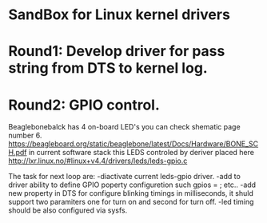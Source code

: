 #  SandBox for Linux kernel drivers

# Round1: Develop driver for pass string from DTS to kernel log.
# Round2: GPIO control.
Beaglebonebalck has 4 on-board LED's you can check shematic page number 6.
https://beagleboard.org/static/beaglebone/latest/Docs/Hardware/BONE_SCH.pdf
in current software stack this LEDS controled by deriver placed here http://lxr.linux.no/#linux+v4.4/drivers/leds/leds-gpio.c

The task for next loop are:
-diactivate current leds-gpio driver.
-add to driver ability to define GPIO poperty configuretion such gpios = <arg1 arg2 arg3>; etc..
-add new property in DTS for configure blinking timings in milliseconds, it shuld  support two paramiters one for turn on and second for turn off.
-led timing should be also configured via sysfs.
